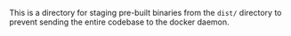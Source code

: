 This is a directory for staging pre-built binaries from the  `dist/` directory to prevent sending the entire codebase to the docker daemon.
